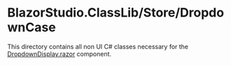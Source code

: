 ﻿# BlazorStudio.ClassLib/Store/DropdownCase
This directory contains all non UI C# classes necessary for the [DropdownDisplay.razor](/BlazorStudio.RazorLib/Dropdown/DropdownDisplay.razor) component.